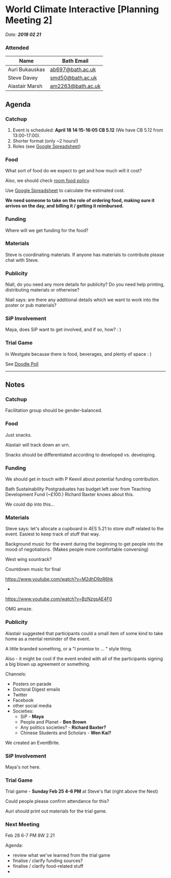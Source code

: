 # World Climate Interactive [Planning Meeting 2]

_Date: **2018 02 21**_

### Attended

|Name |Bath Email|
|--|--|
| Auri Bukauskas | ab697@bath.ac.uk |
| Steve Davey | smd50@bath.ac.uk |
| Alastair Marsh | am2263@bath.ac.uk |


## Agenda

### Catchup

1. Event is scheduled: **April 18 14:15-16:05 CB 5.12** (We have CB 5.12 from 13:00-17:00).
2. Shorter format (only ~2 hours!)
3. Roles (see [Google Spreadsheet](https://docs.google.com/spreadsheets/d/1R17N4lF4La5fZJ8VGqeBig48MHRJgRMLmvZigt6J-to/edit#gid=0))

### Food

What sort of food do we expect to get and how much will it cost?

Also, we should check [room food policy](http://www.bath.ac.uk/timetable/Food%20and%20drink%20policy.pdf)

Use  [Google Spreadsheet](https://docs.google.com/spreadsheets/d/1R17N4lF4La5fZJ8VGqeBig48MHRJgRMLmvZigt6J-to/edit#gid=0) to calculate the estimated cost.

**We need someone to take on the role of ordering food, making sure it arrives on the day, and billing it / getting it reimbursed.**

### Funding 

Where will we get funding for the food?

### Materials

Steve is coordinating materials. If anyone has materials to contribute please chat with Steve.


### Publicity

Niall, do you need any more details for publicity? Do you need help printing,  distributing materials or otherwise?

Niall says: are there any additional details which we want to work into the poster or pub materials?

### SiP Involvement

Maya, does SiP want to get involved, and if so, how? : )

### Trial Game

In Westgate because there is food, beverages, and plenty of space : )

See [Doodle Poll](https://doodle.com/poll/ym3dxr5uxys5766b)

---

## Notes

### Catchup

Facilitation group should be gender-balanced.

### Food

Just snacks.

Alastair will track down an urn. 

Snacks should be differentiated according to developed vs. developing.

### Funding 

We should get in touch with P Keevil about potential funding contribution.

Bath Sustainability Postgraduates has budget left over from Teaching Development Fund (~£100.)  Richard Baxter knows about this.

We could dip into this...

### Materials

Steve says: let's allocate a cupboard in 4ES 5.21 to store stuff related to the event. Easiest to keep track of stuff that way.

Background music for the event during the beginning to get people into the mood of negotiations. (Makes people more comfortable conversing)

West wing sountrack?

Countdown music for final

https://www.youtube.com/watch?v=M2dhD9zR6hk

+

https://www.youtube.com/watch?v=BzNzgsAE4F0

OMG amaze.

### Publicity

Alastair suggested that participants could a small item of some kind to take home as a mental reminder of the event. 

A little branded something, or a "I promise to ... " style thing.

Also - it might be cool if the event ended with all of the participants signing a big blown up agreement or something. 

Channels: 
* Posters on parade
* Doctoral Digest emails
* Twitter 
* Facebook
* other social media
* Societies:
  * SiP - **Maya** 
  * People and Planet - **Ben Brown**
  * Any politics societies? - **Richard Baxter?** 
  * Chinese Students and Scholars - **Wen Kai?**

We created an EventBrite.

### SiP Involvement

Maya's not here.

### Trial Game

Trial game - **Sunday Feb 25 4-6 PM** at Steve's flat (right above the Nest) 

Could people please confirm attendance for this?

Auri should print out materials for the trial game.

### Next Meeting

Feb 28 6-7 PM 8W 2.21

Agenda: 
 * review what we've learned from the trial game
 * finalise / clarify funding sources?
 * finalise / clarify food-related stuff
 * 
